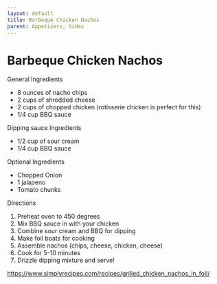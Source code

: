```yaml
---
layout: default
title: Barbeque Chicken Nachos
parent: Appetizers, Sides
---
```

# Barbeque Chicken Nachos

General Ingredients
  * 8 ounces of nacho chips
  * 2 cups of shredded cheese
  * 2 cups of chopped chicken (rotisserie chicken is perfect for this)
  * 1/4 cup BBQ sauce

Dipping sauce Ingredients
  * 1/2 cup of sour cream
  * 1/4 cup BBQ sauce

Optional Ingredients
  * Chopped Onion
  * 1 jalapeno
  * Tomato chunks

Directions
  1. Preheat oven to 450 degrees
  2. Mix BBQ sauce in with your chicken
  3. Combine sour cream and BBQ for dipping
  4. Make foil boats for cooking
  5. Assemble nachos (chips, cheese, chicken, cheese)
  6. Cook for 5-10 minutes
  7. Drizzle dipping mixture and serve!

<https://www.simplyrecipes.com/recipes/grilled_chicken_nachos_in_foil/>